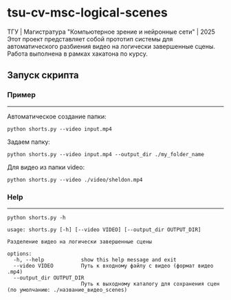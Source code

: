 # tsu-cv-msc-logical-scenes

ТГУ | Магистратура "Компьютерное зрение и нейронные сети" | 2025  Этот проект представляет собой прототип системы для автоматического разбиения видео на логически завершенные сцены. Работа выполнена в рамках хакатона по курсу.

## Запуск скрипта

### Пример

---

Автоматическое создание папки:

```shell
python shorts.py --video input.mp4
```

Задаем папку:

```shell
python shorts.py --video input.mp4 --output_dir ./my_folder_name
```

Для видео из папки video:

```shell
python shorts.py --video ./video/sheldon.mp4
```

### Help

---

`python shorts.py -h`

```shell
usage: shorts.py [-h] [--video VIDEO] [--output_dir OUTPUT_DIR]

Разделение видео на логически завершенные сцены

options:
  -h, --help            show this help message and exit
  --video VIDEO         Путь к входному файлу с видео (формат видео .mp4)
  --output_dir OUTPUT_DIR
                        Путь к выходному каталогу для сохранения сцен (по умолчанию: ./название_видео_scenes)
```

